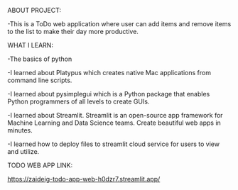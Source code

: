 ABOUT PROJECT:

-This is a ToDo web application where user can add items and remove items to the list to make their day more productive. 

WHAT I LEARN:

-The basics of python

-I learned about Platypus which creates native Mac applications from command line scripts.

-I learned about pysimplegui which is a Python package that enables Python programmers of all levels to create GUIs.

-I learned about Streamlit. Streamlit is an open-source app framework for Machine Learning and Data Science teams. Create beautiful web apps in minutes.

-I learned how to deploy files to streamlit cloud service for users to view and utilize.

TODO WEB APP LINK:

https://zaideig-todo-app-web-h0dzr7.streamlit.app/
